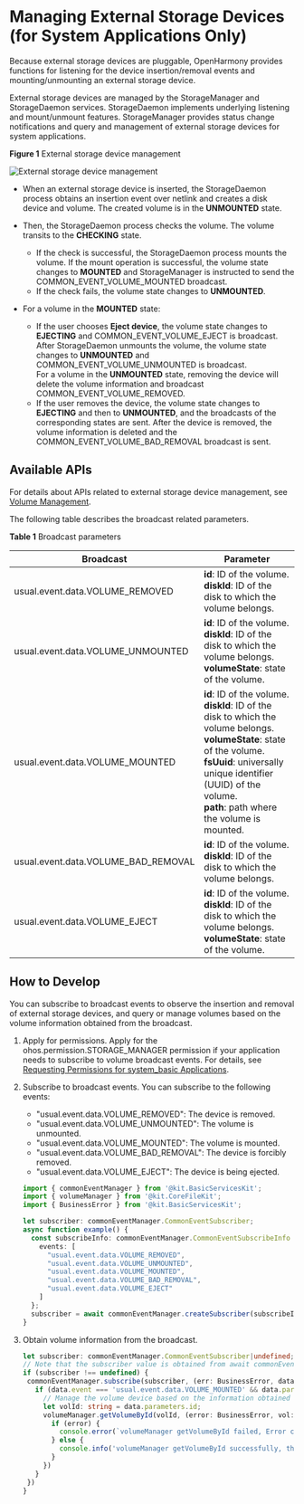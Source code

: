 # Managing External Storage Devices (for System Applications Only)
<!--Kit: Core File Kit-->
<!--Subsystem: FileManagement-->
<!--Owner: @wang_zhangjun; @gzhuangzhuang-->
<!--Designer: @wang_zhangjun; @gzhuangzhuang; @renguang1116-->
<!--Tester: @liuhonggang123; @yue-ye2; @juxiaopang-->
<!--Adviser: @foryourself-->

Because external storage devices are pluggable, OpenHarmony provides functions for listening for the device insertion/removal events and mounting/unmounting an external storage device.

External storage devices are managed by the StorageManager and StorageDaemon services. StorageDaemon implements underlying listening and mount/unmount features. StorageManager provides status change notifications and query and management of external storage devices for system applications.

**Figure 1** External storage device management 

![External storage device management](figures/external-storage-device-management.png)

- When an external storage device is inserted, the StorageDaemon process obtains an insertion event over netlink and creates a disk device and volume. The created volume is in the **UNMOUNTED** state.

- Then, the StorageDaemon process checks the volume. The volume transits to the **CHECKING** state.
  - If the check is successful, the StorageDaemon process mounts the volume. If the mount operation is successful, the volume state changes to **MOUNTED** and StorageManager is instructed to send the COMMON_EVENT_VOLUME_MOUNTED broadcast.
  - If the check fails, the volume state changes to **UNMOUNTED**.

- For a volume in the **MOUNTED** state:
  - If the user chooses **Eject device**, the volume state changes to **EJECTING** and COMMON_EVENT_VOLUME_EJECT is broadcast. After StorageDaemon unmounts the volume, the volume state changes to **UNMOUNTED** and COMMON_EVENT_VOLUME_UNMOUNTED is broadcast.
    <br>For a volume in the **UNMOUNTED** state, removing the device will delete the volume information and broadcast COMMON_EVENT_VOLUME_REMOVED.
  - If the user removes the device, the volume state changes to **EJECTING** and then to **UNMOUNTED**, and the broadcasts of the corresponding states are sent. After the device is removed, the volume information is deleted and the COMMON_EVENT_VOLUME_BAD_REMOVAL broadcast is sent.

## Available APIs

For details about APIs related to external storage device management, see [Volume Management](../reference/apis-core-file-kit/js-apis-file-volumemanager-sys.md).

The following table describes the broadcast related parameters.

**Table 1** Broadcast parameters

| Broadcast| Parameter| 
| -------- | -------- |
| usual.event.data.VOLUME_REMOVED | **id**: ID of the volume.<br>**diskId**: ID of the disk to which the volume belongs.| 
| usual.event.data.VOLUME_UNMOUNTED | **id**: ID of the volume.<br>**diskId**: ID of the disk to which the volume belongs.<br>**volumeState**: state of the volume.| 
| usual.event.data.VOLUME_MOUNTED | **id**: ID of the volume.<br>**diskId**: ID of the disk to which the volume belongs.<br>**volumeState**: state of the volume.<br>**fsUuid**: universally unique identifier (UUID) of the volume.<br>**path**: path where the volume is mounted.| 
| usual.event.data.VOLUME_BAD_REMOVAL | **id**: ID of the volume.<br>**diskId**: ID of the disk to which the volume belongs.| 
| usual.event.data.VOLUME_EJECT | **id**: ID of the volume.<br>**diskId**: ID of the disk to which the volume belongs.<br>**volumeState**: state of the volume.| 

## How to Develop

You can subscribe to broadcast events to observe the insertion and removal of external storage devices, and query or manage volumes based on the volume information obtained from the broadcast.

1. Apply for permissions. 
  Apply for the ohos.permission.STORAGE_MANAGER permission if your application needs to subscribe to volume broadcast events. For details, see [Requesting Permissions for system_basic Applications](../security/AccessToken/determine-application-mode.md#requesting-permissions-for-system_basic-applications).

2. Subscribe to broadcast events. 
  You can subscribe to the following events:

   - "usual.event.data.VOLUME_REMOVED": The device is removed.
   - "usual.event.data.VOLUME_UNMOUNTED": The volume is unmounted.
   - "usual.event.data.VOLUME_MOUNTED": The volume is mounted.
   - "usual.event.data.VOLUME_BAD_REMOVAL": The device is forcibly removed.
   - "usual.event.data.VOLUME_EJECT": The device is being ejected.

   ```ts
   import { commonEventManager } from '@kit.BasicServicesKit';
   import { volumeManager } from '@kit.CoreFileKit';
   import { BusinessError } from '@kit.BasicServicesKit';

   let subscriber: commonEventManager.CommonEventSubscriber;
   async function example() {
     const subscribeInfo: commonEventManager.CommonEventSubscribeInfo = {
       events: [
         "usual.event.data.VOLUME_REMOVED",
         "usual.event.data.VOLUME_UNMOUNTED",
         "usual.event.data.VOLUME_MOUNTED",
         "usual.event.data.VOLUME_BAD_REMOVAL",
         "usual.event.data.VOLUME_EJECT"
       ]
     };
     subscriber = await commonEventManager.createSubscriber(subscribeInfo);
   }
   ```

3. Obtain volume information from the broadcast.

   ```ts
   let subscriber: commonEventManager.CommonEventSubscriber|undefined;
   // Note that the subscriber value is obtained from await commonEventManager.createSubscriber (subscribeInfo) in step 2.
   if (subscriber !== undefined) {
    commonEventManager.subscribe(subscriber, (err: BusinessError, data: commonEventManager.CommonEventData) => {
      if (data.event === 'usual.event.data.VOLUME_MOUNTED' && data.parameters !== undefined) {
        // Manage the volume device based on the information obtained from the broadcast.
        let volId: string = data.parameters.id;
        volumeManager.getVolumeById(volId, (error: BusinessError, vol: volumeManager.Volume) => {
          if (error) {
            console.error(`volumeManager getVolumeById failed, Error code: ${error.code}, message: ${error.message}`);
          } else {
            console.info('volumeManager getVolumeById successfully, the volume state is ' + vol.state);
          }
        })
      }
    })
   }
   ```
